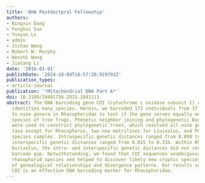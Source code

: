 ```yaml
---
title: 'AHA Postdoctpral Fellowship'
authors:
- Ningxin Dang
- Fenghui Sun
- Yunyun Lv
- admin
- Jichao Wang
- Robert W. Murphy
- Wenzhi Wang
- Jiatang Li
date: '2016-01-01'
publishDate: '2024-10-04T18:57:20.929793Z'
publication_types:
- article-journal
publication: '*Mitochondrial DNA Part A*'
doi: 10.3109/19401736.2015.1041113
abstract: The DNA barcoding gene COI (cytochrome c oxidase subunit I) effectively
  identifies many species. Herein, we barcoded 172 individuals from 37 species belonging
  to nine genera in Rhacophoridae to test if the gene serves equally well to identify
  species of tree frogs. Phenetic neighbor joining and phylogenetic Bayesian inference
  were used to construct phylogenetic trees, which resolved all nine genera as monophyletic
  taxa except for Rhacophorus, two new matrilines for Liuixalus, and Polypedates leucomystax
  species complex. Intraspecific genetic distances ranged from 0.000 to 0.119 and
  interspecific genetic distances ranged from 0.015 to 0.334. Within Rhacophorus and
  Kurixalus, the intra- and interspecific genetic distances did not reveal an obvious
  barcode gap. Notwithstanding, we found that COI sequences unambiguously identified
  rhacophorid species and helped to discover likely new cryptic species via the synthesis
  of genealogical relationships and divergence patterns. Our results supported that
  COI is an effective DNA barcoding marker for Rhacophoridae.
---
```

